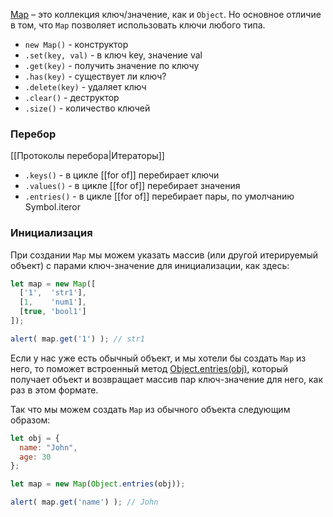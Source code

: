 [Map](https://developer.mozilla.org/en-US/docs/Web/JavaScript/Reference/Global_Objects/Map) – это коллекция ключ/значение, как и `Object`. Но основное отличие в том, что `Map` позволяет использовать ключи любого типа.

- `new Map()` - конструктор
-  `.set(key, val)` - в ключ key, значение val
-  `.get(key)` - получить значение по ключу
- `.has(key)` - существует ли ключ?
- `.delete(key)` - удаляет ключ
- `.clear()` - деструктор
- `.size()` - количество ключей


### Перебор

[[Протоколы перебора|Итераторы]]

- `.keys()` - в цикле [[for of]] перебирает ключи
- `.values()` - в цикле [[for of]] перебирает значения
- `.entries()` - в цикле [[for of]] перебирает пары, по умолчанию Symbol.iteror


### Инициализация

При создании `Map` мы можем указать массив (или другой итерируемый объект) с парами ключ-значение для инициализации, как здесь:

```js
let map = new Map([
  ['1',  'str1'],
  [1,    'num1'],
  [true, 'bool1']
]);

alert( map.get('1') ); // str1
```

Если у нас уже есть обычный объект, и мы хотели бы создать `Map` из него, то поможет встроенный метод [Object.entries(obj)](https://developer.mozilla.org/ru/docs/Web/JavaScript/Reference/Global_Objects/Object/entries), который получает объект и возвращает массив пар ключ-значение для него, как раз в этом формате.

Так что мы можем создать `Map` из обычного объекта следующим образом:

```js
let obj = {
  name: "John",
  age: 30
};

let map = new Map(Object.entries(obj));

alert( map.get('name') ); // John
```



